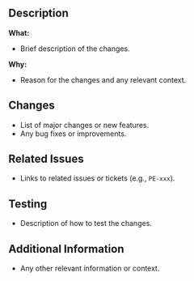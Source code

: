 ## Description

**What:**

- Brief description of the changes.

**Why:**

- Reason for the changes and any relevant context.

## Changes

- List of major changes or new features.
- Any bug fixes or improvements.

## Related Issues

- Links to related issues or tickets (e.g., `PE-xxx`).

## Testing

- Description of how to test the changes.

## Additional Information

- Any other relevant information or context.
